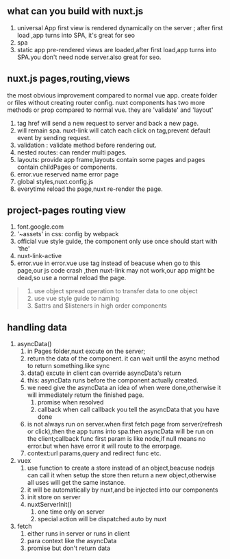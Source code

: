 ## what can you build with nuxt.js

1. universal App
first view is rendered dynamically on the server ; after first load ,app turns into SPA, it's great for seo
2. spa
3. static app
pre-rendered views are loaded,after first load,app turns into SPA.you don't need node server.also great for seo.

## nuxt.js pages,routing,views
the most obvious improvement compared to normal vue app.
create folder or files without creating router config.
nuxt components has two more methods or prop compared to normal vue. they are 'validate' and 'layout'
1. <a> tag href will send a new request to server and back a new page. 
2. <nuxt-link> will remain spa. nuxt-link will catch each click on <a> tag,prevent default event by sending request.
3. validation : validate method before rendering out.
4. nested routes: <nuxt-child/> can render multi pages.
5. layouts: provide app frame,layouts contain some pages and pages contain childPages or components.
6. error.vue reserved name error page
7. global styles,nuxt.config.js
8. everytime reload the page,nuxt re-render the page.

## project-pages routing view
1. font.google.com 
2. '~assets' in css: config by webpack
3. official vue style guide, the component only use once should start with 'the'
4. nuxt-link-active 
5. error.vue 
in error.vue use <a>tag instead of <nuxt-link> beacuse when go to this page,our js code crash ,then nuxt-link may not work,our app might be dead,so use a normal <a> reload the page.

> 1. use object spread operation to transfer data to one object 
> 2. use vue style guide to naming 
> 3. $attrs and $listeners in high order components

## handling data
1. asyncData()
   1. in Pages folder,nuxt excute on the server; 
   2. return the data of the component. it can wait until the async method to return something.like sync 
   3. data() excute in client can override asyncData's return
   4. this: asyncData runs before the component actually created.
   5. we need give the asyncData an idea of when were done,otherwise it will immediately return the finished page.
      1. promise when resolved
      2. callback when call callback you tell the asyncData that you have done
   6. is not always run on server.when first fetch page from server(refresh or <a> click),then the app turns into spa.then asyncData will be run on the client;callback func first param is like node,if null means no error.but when have error it will route to the errorpage.
   7. context:url params,query and redirect func etc.
2. vuex
   1. use function to create a store instead of an object,beacuse nodejs can call it when setup the store then return a new object,otherwise all uses will get the same instance.
   2. it will be automatically by nuxt,and be injected into our components
   3. init store on server
   4. nuxtServerInit()
      1. one time only on server
      2. special action will be dispatched auto by nuxt 
3. fetch
   1. either runs in server or runs in client
   2. para context like the asyncData
   3. promise but don't return data
